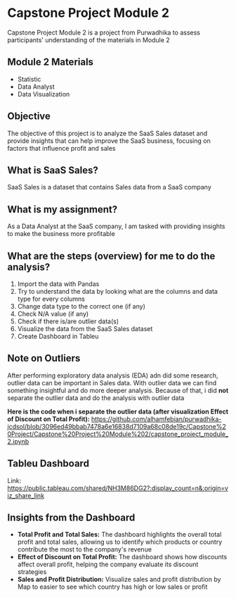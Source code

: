 # Capstone Project Module 2

Capstone Project Module 2 is a project from Purwadhika to assess participants' understanding of the materials in Module 2

## Module 2 Materials
- Statistic
- Data Analyst
- Data Visualization

## Objective
The objective of this project is to analyze the SaaS Sales dataset and provide insights that can help improve the SaaS business, focusing on factors that influence profit and sales

## What is SaaS Sales?
SaaS Sales is a dataset that contains Sales data from a SaaS company

## What is my assignment?
As a Data Analyst at the SaaS company, I am tasked with providing insights to make the business more profitable

## What are the steps (overview) for me to do the analysis?
1. Import the data with Pandas
2. Try to understand the data by looking what are the columns and data type for every columns
3. Change data type to the correct one (if any)
4. Check N/A value (if any)
5. Check if there is/are outlier data(s)
6. Visualize the data from the SaaS Sales dataset
7. Create Dashboard in Tableu

## Note on Outliers
After performing exploratory data analysis (EDA) adn did some research, outlier data can be important in Sales data. With outlier data we can find something insightful and do more deeper analysis.
Because of that, i did **not** separate the outlier data and do the analysis with outlier data

**Here is the code when i separate the outlier data (after visualization Effect of Discount on Total Profit):**
https://github.com/alhamfebian/purwadhika-jcdsol/blob/3096ed49bbab7478a6e16838d7109a68c08de19c/Capstone%20Project/Capstone%20Project%20Module%202/capstone_project_module_2.ipynb

## Tableu Dashboard
Link: https://public.tableau.com/shared/NH3M86DG2?:display_count=n&:origin=viz_share_link

## Insights from the Dashboard
- **Total Profit and Total Sales:** The dashboard highlights the overall total profit and total sales, allowing us to identify which products or country contribute the most to the company's revenue
- **Effect of Discount on Total Profit:** The dashboard shows how discounts affect overall profit, helping the company evaluate its discount strategies
- **Sales and Profit Distribution:** Visualize sales and profit distribution by Map to easier to see which country has high or low sales or profit